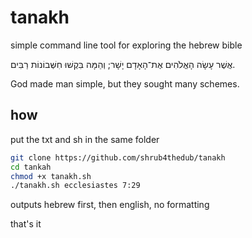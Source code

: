# tanakh

simple command line tool for exploring the hebrew bible

  אֲשֶׁר עָשָׂה הָאֱלֹהִים אֶת־הָאָדָם יָשָׁר; וְהֵמָּה בִּקְשׁוּ חִשְּׁבוֹנוֹת רַבִּים.

God made man simple, but they sought many schemes.

## how
put the txt and sh in the same folder

```bash
git clone https://github.com/shrub4thedub/tanakh
cd tankah
chmod +x tanakh.sh
./tanakh.sh ecclesiastes 7:29
```

outputs hebrew first, then english, no formatting

that's it
